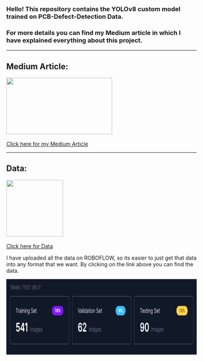 ### Hello! This repository contains the YOLOv8 custom model trained on PCB-Defect-Detection Data.

### For more details you can find my Medium article in which I have explained everything about this project.

***


## Medium Article:

<img src="https://miro.medium.com/max/1120/1*D22UnAkI_EX2qcQpDSWEEA.png" width="280" height="150" />

[Click here for my Medium Article](https://samyak970.medium.com/yolov8-training-on-custom-data-3460f922ce86 "My Medium Article")

***

## Data:

<img src="https://miro.medium.com/max/1400/1*siH5a3v-BGh5q8E48q6OVw.webp" width="150" height="150" />

[Click here for Data](https://universe.roboflow.com/object-detection-dt-wzpc6/pcb-dataset-defect "My Medium Article")

I have uploaded all the data on ROBOFLOW, so its easier to just get that data into any format that we want.
By clicking on the link above you can find the data.


<p align="center">
<img src="https://github.com/Sammy970/PCB-Defect-detection-using-YOLOv8/blob/main/1_fMd2X_QS9ZYzuz1-zaOJIw.png" width="950" height="200" />
</p>
